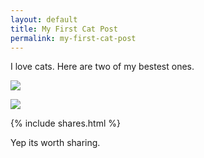```yaml
---
layout: default
title: My First Cat Post
permalink: my-first-cat-post
---
```


I love cats. Here are two of my bestest ones.

![](https://d4n5pyzr6ibrc.cloudfront.net/media/27FB7F0C-9885-42A6-9E0C19C35242B5AC/4785B1C2-8734-405D-96DC23A6A32F256B/thul-90efb785-97af-5e51-94cf-503fc81b6940.jpg?response-content-disposition=inline)

![](https://img.buzzfeed.com/buzzfeed-static/static/2014-03/enhanced/webdr02/26/18/original-5460-1395871268-26.jpg?downsize=715:*&output-format=auto&output-quality=auto)

{% include shares.html %}

Yep its worth sharing.
